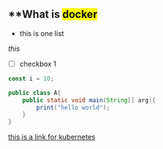 ## **What is <mark>docker</mark> 

- this is one list

*this* 



- [ ] checkbox 1

```js
const i = 10;
```

```java
public class A{
    public static void main(String[] arg){
        print("hello world");
    }
}
```

[this is a link for kubernetes](/kubernetes.md)


